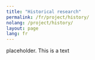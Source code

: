 ```yaml
---
title: "Historical research"
permalink: /fr/project/history/
nolang: /project/history/
layout: page
lang: fr
---
```


placeholder. This is a text
